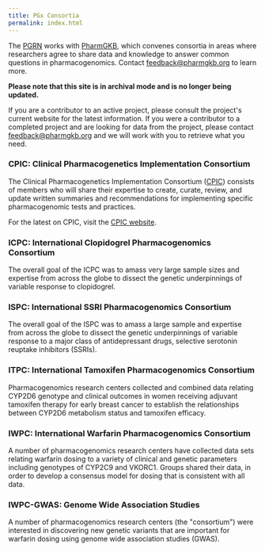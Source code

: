 ```yaml
---
title: PGx Consortia
permalink: index.html
---
```


The [PGRN](https://www.pgrn.org) works with [PharmGKB](http://www.pharmgkb.org), which convenes consortia in areas where researchers agree to share data and knowledge to answer common questions in pharmacogenomics.  Contact [feedback@pharmgkb.org](mailto:feedback@pharmgkb.org) to learn more.


**Please note that this site is in archival mode and is no longer being updated.**

If you are a contributor to an active project, please consult the project's current website for the latest information.  If you were a contributor to a completed project and are looking for data from the project, please contact [feedback@pharmgkb.org](mailto:feedback@pharmgkb.org) and we will work with you to retrieve what you need.


### CPIC: Clinical Pharmacogenetics Implementation Consortium

The Clinical Pharmacogenetics Implementation Consortium ([CPIC](https://www.cpic.org)) consists of members who will share their expertise to create, curate, review, and update written summaries and recommendations for implementing specific pharmacogenomic tests and practices.

For the latest on CPIC, visit the [CPIC website](https://www.cpic.org).


### ICPC: International Clopidogrel Pharmacogenomics Consortium

The overall goal of the ICPC was to amass very large sample sizes and expertise from across the globe to dissect the genetic underpinnings of variable response to clopidogrel.


### ISPC: International SSRI Pharmacogenomics Consortium

The overall goal of the ISPC was to amass a large sample and expertise from across the globe to dissect the genetic underpinnings of variable response to a major class of antidepressant drugs, selective serotonin reuptake inhibitors (SSRIs).


### ITPC: International Tamoxifen Pharmacogenomics Consortium

Pharmacogenomics research centers collected and combined data relating CYP2D6 genotype and clinical outcomes in women receiving adjuvant tamoxifen therapy for early breast cancer to establish the relationships between CYP2D6 metabolism status and tamoxifen efficacy.


### IWPC: International Warfarin Pharmacogenomics Consortium

A number of pharmacogenomics research centers have collected data sets relating warfarin dosing to a variety of clinical and genetic parameters including genotypes of CYP2C9 and VKORC1. Groups shared their data, in order to develop a consensus model for dosing that is consistent with all data.


### IWPC-GWAS: Genome Wide Association Studies

A number of pharmacogenomics research centers (the "consortium") were interested in discovering new genetic variants that are important for warfarin dosing using genome wide association studies (GWAS).
